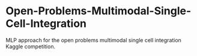 # Open-Problems-Multimodal-Single-Cell-Integration
MLP approach for the open problems multimodal single cell integration Kaggle competition.
